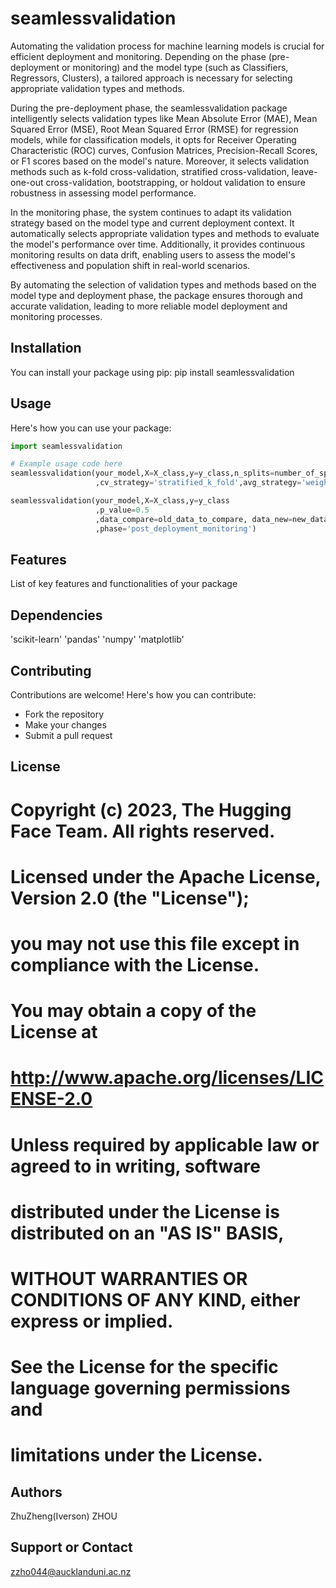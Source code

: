 # seamlessvalidation

Automating the validation process for machine learning models is crucial for efficient deployment and monitoring. Depending on the phase (pre-deployment or monitoring) and the model type (such as Classifiers, Regressors, Clusters), a tailored approach is necessary for selecting appropriate validation types and methods.

During the pre-deployment phase, the seamlessvalidation package intelligently selects validation types like Mean Absolute Error (MAE), Mean Squared Error (MSE), Root Mean Squared Error (RMSE) for regression models, while for classification models, it opts for Receiver Operating Characteristic (ROC) curves, Confusion Matrices, Precision-Recall Scores, or F1 scores based on the model's nature. Moreover, it selects validation methods such as k-fold cross-validation, stratified cross-validation, leave-one-out cross-validation, bootstrapping, or holdout validation to ensure robustness in assessing model performance.

In the monitoring phase, the system continues to adapt its validation strategy based on the model type and current deployment context. It automatically selects appropriate validation types and methods to evaluate the model's performance over time. Additionally, it provides continuous monitoring results on data drift, enabling users to assess the model's effectiveness and population shift in real-world scenarios.

By automating the selection of validation types and methods based on the model type and deployment phase, the package ensures thorough and accurate validation, leading to more reliable model deployment and monitoring processes.


## Installation

You can install your package using pip: pip install seamlessvalidation



## Usage

Here's how you can use your package:

```python
import seamlessvalidation

# Example usage code here
seamlessvalidation(your_model,X=X_class,y=y_class,n_splits=number_of_splits
                   ,cv_strategy='stratified_k_fold',avg_strategy='weighted',phase='validation')

seamlessvalidation(your_model,X=X_class,y=y_class
                   ,p_value=0.5
                   ,data_compare=old_data_to_compare, data_new=new_data
                   ,phase='post_deployment_monitoring')
```

## Features
List of key features and functionalities of your package

## Dependencies
'scikit-learn'
'pandas'
'numpy'
'matplotlib'

## Contributing
Contributions are welcome! Here's how you can contribute:

- Fork the repository
- Make your changes
- Submit a pull request

## License
# Copyright (c) 2023, The Hugging Face Team. All rights reserved.
#
# Licensed under the Apache License, Version 2.0 (the "License");
# you may not use this file except in compliance with the License.
# You may obtain a copy of the License at
#
#     http://www.apache.org/licenses/LICENSE-2.0
#
# Unless required by applicable law or agreed to in writing, software
# distributed under the License is distributed on an "AS IS" BASIS,
# WITHOUT WARRANTIES OR CONDITIONS OF ANY KIND, either express or implied.
# See the License for the specific language governing permissions and
# limitations under the License.


## Authors
ZhuZheng(Iverson) ZHOU

## Support or Contact
zzho044@aucklanduni.ac.nz
